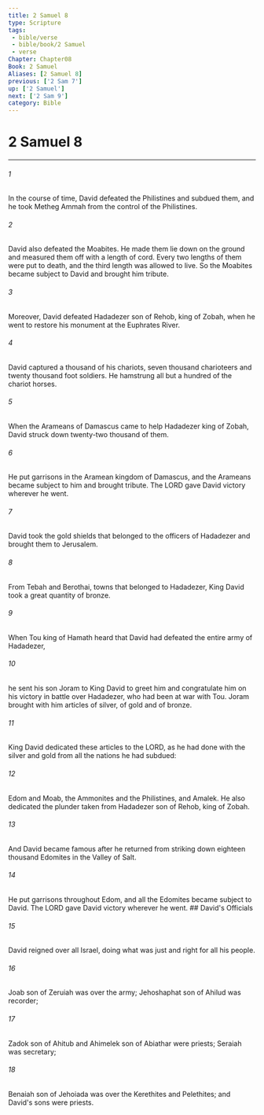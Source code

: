 ```yaml
---
title: 2 Samuel 8
type: Scripture
tags:
 - bible/verse
 - bible/book/2 Samuel
 - verse
Chapter: Chapter08
Book: 2 Samuel
Aliases: [2 Samuel 8]
previous: ['2 Sam 7']
up: ['2 Samuel']
next: ['2 Sam 9']
category: Bible
---
```

# 2 Samuel 8

***


###### 1 
In the course of time, David defeated the Philistines and subdued them, and he took Metheg Ammah from the control of the Philistines. 

###### 2 
David also defeated the Moabites. He made them lie down on the ground and measured them off with a length of cord. Every two lengths of them were put to death, and the third length was allowed to live. So the Moabites became subject to David and brought him tribute. 

###### 3 
Moreover, David defeated Hadadezer son of Rehob, king of Zobah, when he went to restore his monument at the Euphrates River. 

###### 4 
David captured a thousand of his chariots, seven thousand charioteers and twenty thousand foot soldiers. He hamstrung all but a hundred of the chariot horses. 

###### 5 
When the Arameans of Damascus came to help Hadadezer king of Zobah, David struck down twenty-two thousand of them. 

###### 6 
He put garrisons in the Aramean kingdom of Damascus, and the Arameans became subject to him and brought tribute. The LORD gave David victory wherever he went. 

###### 7 
David took the gold shields that belonged to the officers of Hadadezer and brought them to Jerusalem. 

###### 8 
From Tebah and Berothai, towns that belonged to Hadadezer, King David took a great quantity of bronze. 

###### 9 
When Tou king of Hamath heard that David had defeated the entire army of Hadadezer, 

###### 10 
he sent his son Joram to King David to greet him and congratulate him on his victory in battle over Hadadezer, who had been at war with Tou. Joram brought with him articles of silver, of gold and of bronze. 

###### 11 
King David dedicated these articles to the LORD, as he had done with the silver and gold from all the nations he had subdued: 

###### 12 
Edom and Moab, the Ammonites and the Philistines, and Amalek. He also dedicated the plunder taken from Hadadezer son of Rehob, king of Zobah. 

###### 13 
And David became famous after he returned from striking down eighteen thousand Edomites in the Valley of Salt. 

###### 14 
He put garrisons throughout Edom, and all the Edomites became subject to David. The LORD gave David victory wherever he went. ## David's Officials 

###### 15 
David reigned over all Israel, doing what was just and right for all his people. 

###### 16 
Joab son of Zeruiah was over the army; Jehoshaphat son of Ahilud was recorder; 

###### 17 
Zadok son of Ahitub and Ahimelek son of Abiathar were priests; Seraiah was secretary; 

###### 18 
Benaiah son of Jehoiada was over the Kerethites and Pelethites; and David's sons were priests. 
